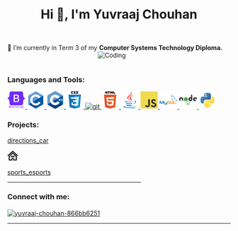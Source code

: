 <h1 align="center">Hi 👋, I'm Yuvraaj Chouhan</h1>

<link rel="stylesheet" href="https://fonts.googleapis.com/css2?family=Material+Symbols+Outlined:opsz,wght,FILL,GRAD@20..48,100..700,0..1,-50..200" />


<p align="left"> <a href="https://twitter.com/" target="blank"><img src="https://img.shields.io/twitter/follow/?logo=twitter&style=for-the-badge" alt="" /></a> </p>

🌱 I’m currently in Term 3 of my **Computer Systems Technology Diploma.**
<img align="right" alt="Coding" width="300" src="https://i.pinimg.com/originals/81/17/8b/81178b47a8598f0c81c4799f2cdd4057.gif">


<br>
<h3 align="left">Languages and Tools:</h3>
<p align="left"> <a href="https://getbootstrap.com" target="_blank" rel="noreferrer"> <img src="https://raw.githubusercontent.com/devicons/devicon/master/icons/bootstrap/bootstrap-plain-wordmark.svg" alt="bootstrap" width="40" height="40"/> </a> <a href="https://www.cprogramming.com/" target="_blank" rel="noreferrer"> <img src="https://raw.githubusercontent.com/devicons/devicon/master/icons/c/c-original.svg" alt="c" width="40" height="40"/> </a> <a href="https://www.w3schools.com/cpp/" target="_blank" rel="noreferrer"> <img src="https://raw.githubusercontent.com/devicons/devicon/master/icons/cplusplus/cplusplus-original.svg" alt="cplusplus" width="40" height="40"/> </a> <a href="https://www.w3schools.com/css/" target="_blank" rel="noreferrer"> <img src="https://raw.githubusercontent.com/devicons/devicon/master/icons/css3/css3-original-wordmark.svg" alt="css3" width="40" height="40"/> </a> <a href="https://git-scm.com/" target="_blank" rel="noreferrer"> <img src="https://www.vectorlogo.zone/logos/git-scm/git-scm-icon.svg" alt="git" width="40" height="40"/> </a> <a href="https://www.w3.org/html/" target="_blank" rel="noreferrer"> <img src="https://raw.githubusercontent.com/devicons/devicon/master/icons/html5/html5-original-wordmark.svg" alt="html5" width="40" height="40"/> </a> <a href="https://www.java.com" target="_blank" rel="noreferrer"> <img src="https://raw.githubusercontent.com/devicons/devicon/master/icons/java/java-original.svg" alt="java" width="40" height="40"/> </a> <a href="https://developer.mozilla.org/en-US/docs/Web/JavaScript" target="_blank" rel="noreferrer"> <img src="https://raw.githubusercontent.com/devicons/devicon/master/icons/javascript/javascript-original.svg" alt="javascript" width="40" height="40"/> </a>  <a href="https://www.mysql.com/" target="_blank" rel="noreferrer"> <img src="https://raw.githubusercontent.com/devicons/devicon/master/icons/mysql/mysql-original-wordmark.svg" alt="mysql" width="40" height="40"/> </a> <a href="https://nodejs.org" target="_blank" rel="noreferrer"> <img src="https://raw.githubusercontent.com/devicons/devicon/master/icons/nodejs/nodejs-original-wordmark.svg" alt="nodejs" width="40" height="40"/> </a> <a href="https://www.python.org" target="_blank" rel="noreferrer"> <img src="https://raw.githubusercontent.com/devicons/devicon/master/icons/python/python-original.svg" alt="python" width="40" height="40"/> </a>  </p><be>

<h3 align="left">Projects:</h3>
<p>
<a href="https://github.com/yuvraajchouhan/mySpot" target="_blank" rel="noreferrer"> <span class="material-symbols-outlined">
directions_car
</span> </a>  

<a href="https://github.com/yuvraajchouhan/iDealPup" target="_blank" rel="noreferrer"> <svg width="24" height="24" xmlns="http://www.w3.org/2000/svg" fill-rule="evenodd" clip-rule="evenodd"><path d="M11 23l-7.981.014v-10l8.981-8c3 2.668 6 5.319 9 7.986v10l-7.981.014v-2c0-.018.011-.72-.001-1.052-.027-.421-.29-.743-.634-.88-.237-.09-.5-.089-.73 0-.344.137-.627.425-.654.845-.013.351 0 1.073 0 1.073v2zm4-2h4l.019-7.098-7.019-6.212-7 6.232v7.078h4l.019-.986c.017-1.379.889-2.421 1.969-2.816.657-.244 1.405-.244 2.062 0 1.097.401 1.933 1.437 1.95 2.802v1zm-3.739-8h1.478c1.171.017 1.265-.986 2.261-.986.644 0 .996.524 1 1 .004.476-.28.826-.623.997.328.177.62.527.623 1.003.003.476-.348 1-1 1-.996 0-1.09-1.031-2.261-1.014h-1.465c-1.171-.017-1.278 1.014-2.274 1.014-.652 0-1.003-.524-1-1 .003-.476.295-.826.623-1.003-.343-.171-.627-.521-.623-.997.004-.476.357-1 1-1 .996 0 1.09 1.003 2.261.986m.739-12l12 10.674-1.31 1.481-10.68-9.494-10.681 9.494-1.329-1.495 12-10.66z"/></svg></a>  

<a href="https://github.com/COMP2522/project-bhavnoor-yuvraaj-won-leo-gurtej" target="_blank" rel="noreferrer"> <span class="material-symbols-outlined">
sports_esports
</span></a> 
</p>






<hr width="60%" >
<h3 align="left">Connect with me:</h3>
<p align="left">
<a href="https://www.linkedin.com/in/yuvraaj-chouhan-866bb6251" target="blank"><img align="center" src="https://raw.githubusercontent.com/rahuldkjain/github-profile-readme-generator/master/src/images/icons/Social/linked-in-alt.svg" alt="yuvraaj-chouhan-866bb6251" height="30" width="40" /></a>



------


